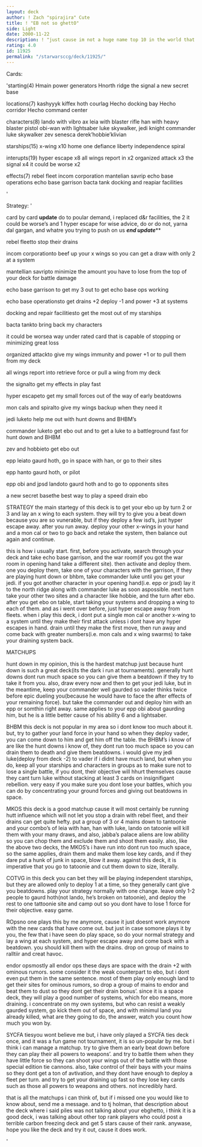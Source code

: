 ```yaml
---
layout: deck
author: ! Zach "spirajira" Cute
title: ! "EB not so ghettO"
side: Light
date: 2000-11-22
description: ! "just cause im not a huge name top 10 in the world that can make piles and get 5 stars, rate it fairly.  if your biast dont review it."
rating: 4.0
id: 11925
permalink: "/starwarsccg/deck/11925/"
---
```

Cards: 

'starting(4)
Hmain power generators
Hnorth ridge
the signal
a new secret base

locations(7)
kashyyyk
kiffex
hoth
courlag
Hecho docking bay
Hecho corridor
Hecho command center

characters(8)
lando with vibro ax
leia with blaster rifle
han with heavy blaster pistol
obi-wan with lightsaber
luke skywalker, jedi knight
commander luke skywalker
zev senesca
derek’hobbie’klivian

starships(15)
x-wing x10
home one
defiance
liberty
independence
spiral

interupts(19)
hyper escape x8
all wings report in x2
organized attack x3
the signal x4
it could be worse x2

effects(7)
rebel fleet
incom corporation
mantelian savrip
echo base operations
echo base garrison
bacta tank
docking and reapiar facilities

'

Strategy: '

card by card
****************update****************
do to poular demand, i replaced d&r facilities, the 2 it could be worse’s and 1 hyper escape for wise advice, do or do not, yarna dal gargan, and whatre you trying to push on us
***************end update*****************

rebel fleetto stop their drains

incom corporationto beef up your x wings so you can get a draw with only 2 at a system

mantellian savripto minimize the amount you have to lose from the top of your deck for battle damage

echo base garrison to get my 3 out to get echo base ops working

echo base operationsto get drains +2 deploy -1 and power +3 at systems

docking and repair facilitiesto get the most out of my starships

bacta tankto bring back my characters

it could be worsea way under rated card that is capable of stopping or minimizing great loss

organized attackto give my wings immunity and power +1 or to pull them from my deck

all wings report into retrieve force or pull a wing from my deck

the signalto get my effects in play fast

hyper escapeto get my small forces out of the way of early beatdowns

mon cals and spiralto give my wings backup when they need it

jedi luketo help me out with hunt downs and BHBM’s

commander luketo get ebo out and to get a luke to a battleground fast for hunt down and BHBM

zev and hobbieto get ebo out

epp leiato gaurd hoth, go in space with han, or go to their sites

epp hanto gaurd hoth, or pilot

epp obi and jpsd landoto gaurd hoth and to go to opponents sites

a new secret basethe best way to play a speed drain ebo

STRATEGY
the main startegy of this deck is to get your ebo up by turn 2 or 3 and lay an x wing to each system.  they will try to give you a beat down because you are so vunerable, but if they deploy a few isd’s, just hyper escape away.  after you run away.  deploy your other x-wings in your hand and a mon cal or two to go back and retake the system, then balance out again and continue.

this is how i usually start.  first, before you activate, search through your deck and take echo base garrison, and the war room(if you got the war room in opening hand take a different site).  then activate and deploy them.  one you deploy them, take one of your characters with the garrison, if they are playing hunt down or bhbm, take commander luke until you get your jedi. if you got another character in your opening hand(i.e. epp or jpsd) lay it to the north ridge along with commander luke as soon aspossible.  next turn take your other two sites and a character like hobbie, and the turn after ebo. after you get ebo on table, start taking your systems and dropping a wing to each of them.  and as i went over before, just hyper escape away from fleets.  when i play this deck, i dont put a single mon cal or another x-wing to a system until they make their first attack unless i dont have any hyper escapes in hand.  drain until they make the first move, then run away and come back with greater numbers(i.e. mon cals and x wing swarms) to take your draining system back.

MATCHUPS

hunt down in my opinion, this is the hardest matchup just because hunt down is such a great deck(its the dark i run at tournaments).  generally hunt downs dont run much space so you can give them a beatdown if they try to take it from you.  also, draw every now and then to get your jedi luke, but in the meantime, keep your commander well gaurded so vader thinks twice before epic dueling you(because he would have to face the after effects of your remaining force).  but take the commander out and deploy him with an epp or somthin right away. same applies to your epp obi about gaurding him, but he is a little better cause of his ability 6 and a lightsaber.

BHBM this deck is not popular in my area so i dont know too much about it.  but, try to gather your land force in your hand so when they deploy vader, you can come down to him and get him off the table.  the BHBM’s i know of are like the hunt downs i know of, they dont run too much space so you can drain them to death and give them beatdowns.  i would give my jedi luke(deploy from deck -2) to vader if i didnt have much land, but when you do, keep all your starships and characters in groups as to make sure not to lose a single battle, if you dont, their objective will hhurt themselves cause they cant turn luke without stacking at least 3 cards on insignifigant rebellion.  very easy if you make sure you dont lose your battles, which you can do by concentrating your ground forces and giving out beatdowns in space.

MKOS this deck is a good matchup cause it will most certainly be running hutt influence which will not let you stop a drain with rebel fleet, and their drains can get quite hefty.  put a group of 3 or 4 mains down to tantoonie and your combo’s of leia with han, han with luke, lando on tatoonie will kill them with your many draws, and also, jabba’s palace aliens are low ability so you can chop them and exclude them and shoot them easily.  also, like the above two decks, the MKOS’s i have run into dont run too much space, so the same applies, drain them and make them lose key cards, and if they dare put a hunk of junk in space, blow it away.  against this deck, it is imperative that you go to tatoonie and cut them down to size, literally.

COTVG in this deck you can bet they will be playing independent starships, but they are allowed only to deploy 1 at a time, so they generally cant give you beatdowns.  play your strategy normally with one change.  leave only 1-2 people to gaurd hoth(not lando, he’s broken on tatoonie), and deploy the rest to one tattoonie site and camp out so you dont have to lose 1 force for their objective.  easy game.

ROpsno one plays this by me anymore, cause it just doesnt work anymore with the new cards that have come out.	but just in case somone plays it by you, the few that i have seen do play space, so do your normal strategy and lay a wing at each system, and hyper escape away and come back with a beatdown.  you should kill them with the drains.	drop on group of mains to ralltiir and creat havoc.

endor opsmostly all endor ops these days are space with the drain +2 with ominous rumors.  some consider it the weak counterpart to ebo, but i dont even put them in the same sentence.  most of them play only enough land to get their sites for ominous rumors, so drop a group of mains to endor and beat them to dust so they dont get their drain bonus’.	since it is a space deck, they will play a good number of systems, which for ebo means, more draining.	i concentrate on my own systems, but who can resist a weakly gaurded system, go kick them out of space, and with minimul land you already killed, what are they going to do, the answer, watch you count how much you won by.

SYCFA tiesyou wont believe me but, i have only played a SYCFA ties deck once, and it was a fun game not tournament, it is so un-popular by me.  but i think i can manage a matchup.  try to give them an early beat down before they can play their all powers to weapons’.  and try to battle them when they have little force so they can shoot your wings out of the battle with those special edition tie cannons.  also, take control of their bays with your mains so they dont get a ton of avtivation, and they dont have enough to deploy a fleet per turn.  and try to get your draining up fast so they lose key cards such as those all powers to weapons and others.  not incredibly hard.

that is all the matchups i can think of, but if i missed one you would like to know about, send me a message.  and to tj holman, that description about the deck where i said piles was not talking about your ebghetto, i think it is a good deck, i was talking about other top rank players who could post a terrible carbon freezing deck and get 5 stars cause of their rank.  anywase, hope you like the deck and try it out, cause it does work.


'

